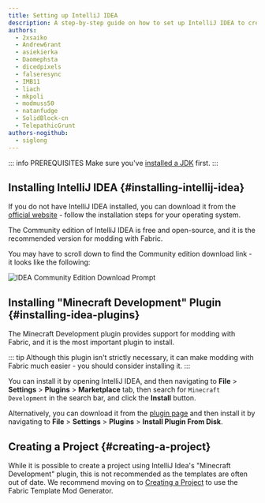 ```yaml
---
title: Setting up IntelliJ IDEA
description: A step-by-step guide on how to set up IntelliJ IDEA to create mods using Fabric.
authors:
  - 2xsaiko
  - Andrew6rant
  - asiekierka
  - Daomephsta
  - dicedpixels
  - falseresync
  - IMB11
  - liach
  - mkpoli
  - modmuss50
  - natanfudge
  - SolidBlock-cn
  - TelepathicGrunt
authors-nogithub:
  - siglong
---
```


::: info PREREQUISITES
Make sure you've [installed a JDK](./setting-up-a-development-environment#installing-jdk-21) first.
:::

## Installing IntelliJ IDEA {#installing-intellij-idea}

If you do not have IntelliJ IDEA installed, you can download it from the [official website](https://www.jetbrains.com/idea/download/) - follow the installation steps for your operating system.

The Community edition of IntelliJ IDEA is free and open-source, and it is the recommended version for modding with Fabric.

You may have to scroll down to find the Community edition download link - it looks like the following:

![IDEA Community Edition Download Prompt](/assets/develop/getting-started/idea-community.png)

## Installing "Minecraft Development" Plugin {#installing-idea-plugins}

The Minecraft Development plugin provides support for modding with Fabric, and it is the most important plugin to install.

::: tip
Although this plugin isn't strictly necessary, it can make modding with Fabric much easier - you should consider installing it.
:::

You can install it by opening IntelliJ IDEA, and then navigating to **File** > **Settings** > **Plugins** > **Marketplace** tab, then search for `Minecraft Development` in the search bar, and click the **Install** button.

Alternatively, you can download it from the [plugin page](https://plugins.jetbrains.com/plugin/8327-minecraft-development) and then install it by navigating to **File** > **Settings** > **Plugins** > **Install Plugin From Disk**.

## Creating a Project {#creating-a-project}

While it is possible to create a project using IntelliJ Idea's "Minecraft Development" plugin, this is not recommended as the templates are often out of date. We recommend moving on to [Creating a Project](./creating-a-project) to use the Fabric Template Mod Generator.
